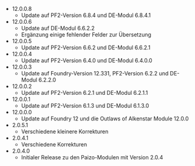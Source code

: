 - 12.0.0.8
    - Update auf PF2-Version 6.8.4 und DE-Modul 6.8.4.1
- 12.0.0.6
    -  Update auf DE-Modul 6.6.2.2
    -  Ergänzung einige fehlender Felder zur Übersetzung
- 12.0.0.5
    -  Update auf PF2-Version 6.6.2 und DE-Modul 6.6.2.1
- 12.0.0.4
    -  Update auf PF2-Version 6.4.0 und DE-Modul 6.4.0.0
- 12.0.0.3
    - Update auf Foundry-Version 12.331, PF2-Version 6.2.2 und DE-Modul 6.2.2.0
- 12.0.0.2
    - Update auf PF2-Version 6.2.1 und DE-Modul 6.2.1.1
- 12.0.0.1
    - Update auf PF2-Version 6.1.3 und DE-Modul 6.1.3.0
- 12.0.0.0
    - Update auf Foundry 12 und die Outlaws of Alkenstar Module 12.0.0
- 2.0.5.1
    - Verschiedene kleinere Korrekturen
- 2.0.4.1
    - Verschiedene Korrekturen
- 2.0.4.0
    - Initialer Release zu den Paizo-Modulen mit Version 2.0.4
